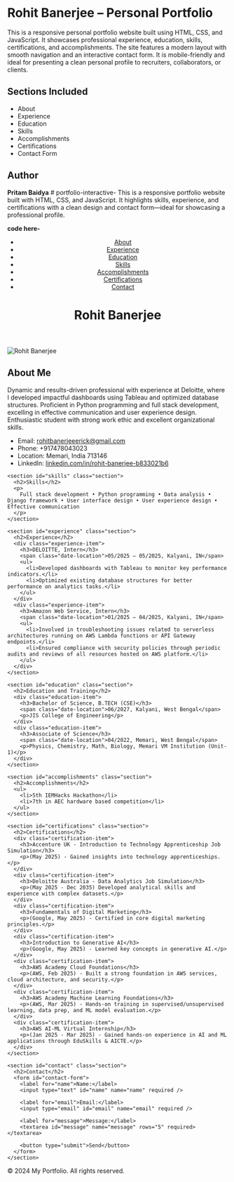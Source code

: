 # Rohit Banerjee – Personal Portfolio

This is a responsive personal portfolio website built using HTML, CSS, and JavaScript. It showcases professional experience, education, skills, certifications, and accomplishments. The site features a modern layout with smooth navigation and an interactive contact form. It is mobile-friendly and ideal for presenting a clean personal profile to recruiters, collaborators, or clients.

## Sections Included

- About
- Experience
- Education
- Skills
- Accomplishments
- Certifications
- Contact Form

## Author

**Pritam Baidya**  # portfolio-interactive-
This is a responsive portfolio website built with HTML, CSS, and JavaScript. It highlights skills, experience, and certifications with a clean design and contact form—ideal for showcasing a professional profile.

**code here-**

<!DOCTYPE html>
<html lang="en">
<head>
  <meta charset="UTF-8" />
  <meta name="viewport" content="width=device-width, initial-scale=1.0" />
  <title>My Portfolio</title>
  <link rel="stylesheet" href="styles.css" />
</head>
<body>
  <header>
    <nav>
      <ul class="nav-links">
        <li><a href="#about">About</a></li>
        <li><a href="#experience">Experience</a></li>
        <li><a href="#education">Education</a></li>
        <li><a href="#skills">Skills</a></li>
        <li><a href="#accomplishments">Accomplishments</a></li>
        <li><a href="#certifications">Certifications</a></li>
        <li><a href="#contact">Contact</a></li>
      </ul>
    </nav>
    <h1>Rohit Banerjee</h1>
  </header>

  <main>
    <section id="about" class="section about-section">
      <div class="profile-image-container">
        <img src="profile.jpg" alt="Rohit Banerjee" class="profile-image" />
      </div>
      <div class="about-text">
        <h2>About Me</h2>
        <p>
          Dynamic and results-driven professional with experience at Deloitte, where I developed impactful dashboards using Tableau and optimized database structures. Proficient in Python programming and full stack development, excelling in effective communication and user experience design. Enthusiastic student with strong work ethic and excellent organizational skills.
        </p>
        <ul class="contact-info">
          <li>Email: <a href="mailto:rohitbanerjeeerick@gmail.com">rohitbanerjeeerick@gmail.com</a></li>
          <li>Phone: +917478043023</li>
          <li>Location: Memari, India 713146</li>
          <li>LinkedIn: <a href="https://linkedin.com/in/rohit-banerjee-b833021b6" target="_blank" rel="noopener">linkedin.com/in/rohit-banerjee-b833021b6</a></li>
        </ul>
      </div>
    </section>

    <section id="skills" class="section">
      <h2>Skills</h2>
      <p>
        Full stack development • Python programming • Data analysis • Django framework • User interface design • User experience design • Effective communication
      </p>
    </section>

    <section id="experience" class="section">
      <h2>Experience</h2>
      <div class="experience-item">
        <h3>DELOITTE, Intern</h3>
        <span class="date-location">05/2025 – 05/2025, Kalyani, IN</span>
        <ul>
          <li>Developed dashboards with Tableau to monitor key performance indicators.</li>
          <li>Optimized existing database structures for better performance on analytics tasks.</li>
        </ul>
      </div>
      <div class="experience-item">
        <h3>Amazon Web Service, Intern</h3>
        <span class="date-location">01/2025 – 04/2025, Kalyani, IN</span>
        <ul>
          <li>Involved in troubleshooting issues related to serverless architectures running on AWS Lambda functions or API Gateway endpoints.</li>
          <li>Ensured compliance with security policies through periodic audits and reviews of all resources hosted on AWS platform.</li>
        </ul>
      </div>
    </section>

    <section id="education" class="section">
      <h2>Education and Training</h2>
      <div class="education-item">
        <h3>Bachelor of Science, B.TECH (CSE)</h3>
        <span class="date-location">06/2027, Kalyani, West Bengal</span>
        <p>JIS College of Engineering</p>
      </div>
      <div class="education-item">
        <h3>Associate of Science</h3>
        <span class="date-location">04/2022, Memari, West Bengal</span>
        <p>Physics, Chemistry, Math, Biology, Memari VM Institution (Unit-1)</p>
      </div>
    </section>

    <section id="accomplishments" class="section">
      <h2>Accomplishments</h2>
      <ul>
        <li>5th IEMHacks Hackathon</li>
        <li>7th in AEC hardware based competition</li>
      </ul>
    </section>

    <section id="certifications" class="section">
      <h2>Certifications</h2>
      <div class="certification-item">
        <h3>Accenture UK - Introduction to Technology Apprenticeship Job Simulation</h3>
        <p>(May 2025) - Gained insights into technology apprenticeships.</p>
      </div>
      <div class="certification-item">
        <h3>Deloitte Australia - Data Analytics Job Simulation</h3>
        <p>(May 2025 - Dec 2035) Developed analytical skills and experience with complex datasets.</p>
      </div>
      <div class="certification-item">
        <h3>Fundamentals of Digital Marketing</h3>
        <p>(Google, May 2025) - Certified in core digital marketing principles.</p>
      </div>
      <div class="certification-item">
        <h3>Introduction to Generative AI</h3>
        <p>(Google, May 2025) - Learned key concepts in generative AI.</p>
      </div>
      <div class="certification-item">
        <h3>AWS Academy Cloud Foundations</h3>
        <p>(AWS, Feb 2025) - Built a strong foundation in AWS services, cloud architecture, and security.</p>
      </div>
      <div class="certification-item">
        <h3>AWS Academy Machine Learning Foundations</h3>
        <p>(AWS, Mar 2025) - Hands-on training in supervised/unsupervised learning, data prep, and ML model evaluation.</p>
      </div>
      <div class="certification-item">
        <h3>AWS AI-ML Virtual Internship</h3>
        <p>(Jan 2025 - Mar 2025) - Gained hands-on experience in AI and ML applications through EduSkills & AICTE.</p>
      </div>
    </section>

    <section id="contact" class="section">
      <h2>Contact</h2>
      <form id="contact-form">
        <label for="name">Name:</label>
        <input type="text" id="name" name="name" required />

        <label for="email">Email:</label>
        <input type="email" id="email" name="email" required />

        <label for="message">Message:</label>
        <textarea id="message" name="message" rows="5" required></textarea>

        <button type="submit">Send</button>
      </form>
    </section>
  </main>

  <footer>
    <p>© 2024 My Portfolio. All rights reserved.</p>
  </footer>

  <script src="script.js"></script>
<!-- Code injected by live-server -->
<script>
	// <![CDATA[  <-- For SVG support
	if ('WebSocket' in window) {
		(function () {
			function refreshCSS() {
				var sheets = [].slice.call(document.getElementsByTagName("link"));
				var head = document.getElementsByTagName("head")[0];
				for (var i = 0; i < sheets.length; ++i) {
					var elem = sheets[i];
					var parent = elem.parentElement || head;
					parent.removeChild(elem);
					var rel = elem.rel;
					if (elem.href && typeof rel != "string" || rel.length == 0 || rel.toLowerCase() == "stylesheet") {
						var url = elem.href.replace(/(&|\?)_cacheOverride=\d+/, '');
						elem.href = url + (url.indexOf('?') >= 0 ? '&' : '?') + '_cacheOverride=' + (new Date().valueOf());
					}
					parent.appendChild(elem);
				}
			}
			var protocol = window.location.protocol === 'http:' ? 'ws://' : 'wss://';
			var address = protocol + window.location.host + window.location.pathname + '/ws';
			var socket = new WebSocket(address);
			socket.onmessage = function (msg) {
				if (msg.data == 'reload') window.location.reload();
				else if (msg.data == 'refreshcss') refreshCSS();
			};
			if (sessionStorage && !sessionStorage.getItem('IsThisFirstTime_Log_From_LiveServer')) {
				console.log('Live reload enabled.');
				sessionStorage.setItem('IsThisFirstTime_Log_From_LiveServer', true);
			}
		})();
	}
	else {
		console.error('Upgrade your browser. This Browser is NOT supported WebSocket for Live-Reloading.');
	}
	// ]]>
</script>
</body>
</html>


